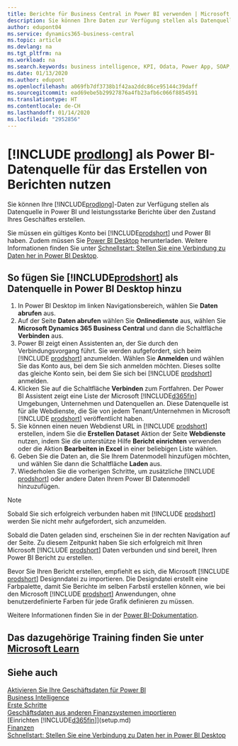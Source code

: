 ```yaml
---
title: Berichte für Business Central in Power BI verwenden | Microsoft Docs
description: Sie können Ihre Daten zur Verfügung stellen als Datenquelle in Power BI und leistungsstarke Berichte über den Zustand Ihres Geschäftes erstellen.
author: edupont04
ms.service: dynamics365-business-central
ms.topic: article
ms.devlang: na
ms.tgt_pltfrm: na
ms.workload: na
ms.search.keywords: business intelligence, KPI, Odata, Power App, SOAP, analysis
ms.date: 01/13/2020
ms.author: edupont
ms.openlocfilehash: a069fb7df3738b1f42aa2ddc86ce95144c39daff
ms.sourcegitcommit: ead69ebe5b29927876a4fb23afb6c066f8854591
ms.translationtype: HT
ms.contentlocale: de-CH
ms.lasthandoff: 01/14/2020
ms.locfileid: "2952856"
---
```

# <a name="using-include-prodlongincludesprodlongmd-as-power-bi-data-source-for-building-reports"></a>[!INCLUDE [prodlong](includes/prodlong.md)] als Power BI-Datenquelle für das Erstellen von Berichten nutzen

Sie können Ihre [!INCLUDE[prodlong](includes/prodlong.md)]-Daten zur Verfügung stellen als Datenquelle in Power BI und leistungsstarke Berichte über den Zustand Ihres Geschäftes erstellen.  

Sie müssen ein gültiges Konto bei [!INCLUDE[prodshort](includes/prodshort.md)] und Power BI haben. Zudem müssen Sie [Power BI Desktop](https://powerbi.microsoft.com/desktop/) herunterladen. Weitere Informationen finden Sie unter [Schnellstart: Stellen Sie eine Verbindung zu Daten her in Power BI Desktop](/power-bi/desktop-quickstart-connect-to-data).  

## <a name="to-add-includeprodshortincludesprodshortmd-as-a-data-source-in-power-bi-desktop"></a>So fügen Sie [!INCLUDE[prodshort](includes/prodshort.md)] als Datenquelle in Power BI Desktop hinzu

1. In Power BI Desktop im linken Navigationsbereich, wählen Sie **Daten abrufen** aus.
2. Auf der Seite **Daten abrufen** wählen Sie **Onlinedienste** aus, wählen Sie **Microsoft Dynamics 365 Business Central** und dann die Schaltfläche **Verbinden** aus.
3. Power BI zeigt einen Assistenten an, der Sie durch den Verbindungsvorgang führt. Sie werden aufgefordert, sich beim [!INCLUDE [prodshort](includes/prodshort.md)] anzumelden. Wählen Sie **Anmelden** und wählen Sie das Konto aus, bei dem Sie sich anmelden möchten. Dieses sollte das gleiche Konto sein, bei dem Sie sich bei [!INCLUDE [prodshort](includes/prodshort.md)] anmelden.
4. Klicken Sie auf die Schaltfläche **Verbinden** zum Fortfahren. Der Power BI Assistent zeigt eine Liste der Microsoft [!INCLUDE[d365fin](includes/d365fin_md.md)] Umgebungen, Unternehmen und Datenquellen an. Diese Datenquelle ist für alle Webdienste, die Sie von jedem Tenant/Unternehmen in Microsoft [!INCLUDE [prodshort](includes/prodshort.md)] veröffentlicht haben.
5. Sie können einen neuen Webdienst URL in [!INCLUDE [prodshort](includes/prodshort.md)] erstellen, indem Sie die **Erstellen Dataset** Aktion der Seite **Webdienste** nutzen, indem Sie die unterstütze Hilfe **Bericht einrichten** verwenden oder die Aktion **Bearbeiten in Excel** in einer beliebigen Liste wählen.
6. Geben Sie die Daten an, die Sie Ihrem Datenmodell hinzufügen möchten, und wählen Sie dann die Schaltfläche **Laden** aus.
7. Wiederholen Sie die vorherigen Schritte, um zusätzliche [!INCLUDE [prodshort](includes/prodshort.md)] oder andere Daten Ihrem Power BI Datenmodell hinzuzufügen.

> [!NOTE]  
> Sobald Sie sich erfolgreich verbunden haben mit [!INCLUDE [prodshort](includes/prodshort.md)] werden Sie nicht mehr aufgefordert, sich anzumelden.

Sobald die Daten geladen sind, erscheinen Sie in der rechten Navigation auf der Seite. Zu diesem Zeitpunkt haben Sie sich erfolgreich mit Ihren Microsoft [!INCLUDE [prodshort](includes/prodshort.md)] Daten verbunden und sind bereit, Ihren Power BI Bericht zu erstellen.  

Bevor Sie Ihren Bericht erstellen, empfiehlt es sich, die Microsoft [!INCLUDE [prodshort](includes/prodshort.md)] Designndatei zu importieren.  Die Designdatei erstellt eine Farbpalette, damit Sie Berichte im selben Farbstil erstellen können, wie bei den Microsoft [!INCLUDE [prodshort](includes/prodshort.md)] Anwendungen, ohne benutzerdefinierte Farben für jede Grafik definieren zu müssen.

Weitere Informationen finden Sie in der [Power BI-Dokumentation](/power-bi/consumer/power-bi-consumer-landing/).

## <a name="see-related-training-at-microsoft-learnlearnmodulesconfigure-powerbi-excel-dynamics-365-business-centralindex"></a>Das dazugehörige Training finden Sie unter [Microsoft Learn](/learn/modules/configure-powerbi-excel-dynamics-365-business-central/index)

## <a name="see-also"></a>Siehe auch

[Aktivieren Sie Ihre Geschäftsdaten für Power BI](admin-powerbi.md)  
[Business Intelligence](bi.md)  
[Erste Schritte](product-get-started.md)  
[Geschäftsdaten aus anderen Finanzsystemen importieren](across-import-data-configuration-packages.md)  
[Einrichten [!INCLUDE[d365fin](includes/d365fin_md.md)]](setup.md)  
[Finanzen](finance.md)  
[Schnellstart: Stellen Sie eine Verbindung zu Daten her in Power BI Desktop](/power-bi/desktop-quickstart-connect-to-data)  
